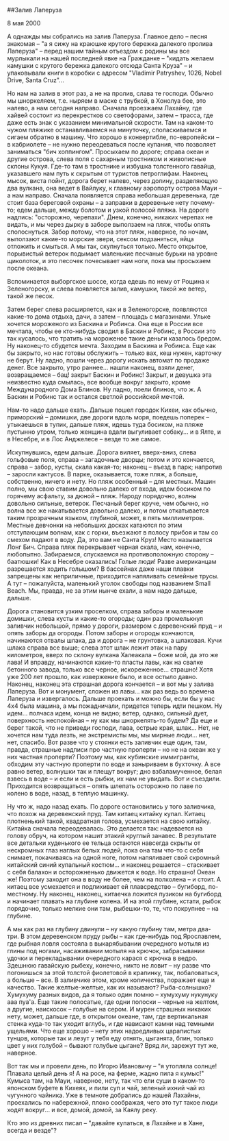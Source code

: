 ##Залив Лаперуза

8 мая 2000

А однажды мы собрались на залив Лаперуза. Главное дело – песня знакомая – "а я сижу на краюшке крутого бережка далекого пролива Лаперуза" – перед нашим тайным отъездом с родины мы все мурлыкали на нашей последней явке на Гражданке – "кидать желаем камушки с крутого бережка далекого отсюда Санта Круза" – и упаковывали книги в коробки с адресом "Vladimir Patryshev, 1026, Nobel Drive, Santa Cruz"...

Но нам на залив в этот раз, а не на пролив, слава те господи. Обычно мы шноркеляем, т.е. ныряем в маске с трубкой, в Хонолуа бее, это налево, а нам сегодня направо. Сначала проезжаем Лахайну, где хайвей состоит из перекрестков со светофорами, затем – трасса, где даже есть знак с указанием минимальной скорости. Там на каком-то чужом пляжике останавливаемся на минуточку, споласкиваемся и сигаем обратно в машину. Что хорошо в конвертибле, по-европейски – в кабриолете – не нужно переодеваться после купания, что позволяет заниматься "бич хоппингом". Просыхаем по дороге; справа океан и другие острова, слева поля с сахарным тростником и живописные склоны Кукуя. Где-то там в тростнике и избушка толстенного гавайца, указавшего нам путь к скрытым от туристов петроглифам. Наконец мысок, виста пойнт, дорога берет налево, через долину, разделяющую два вулкана, она ведет в Вайлуку, к главному аэропорту острова Мауи – а нам направо. Сначала появляется справа небольшая деревенька, где стоит база береговой охраны – а заправки в деревеньке нету почему-то; едем дальше, между болотом и узкой полосой пляжа. На дороге надпись: "осторожно, черепахи". Днем, конечно, никаких черепах не видать, и мы через дырку в заборе выползаем на пляж, чтобы опять сполоснуться. Забор потому, что на этот пляж, наверное, по ночам, выползают какие-то морские звери, сексом подзаняться, яйца отложить и смыться. А мы так, скупнуться только. Место открытое, порывистый ветерок подымает маленькие песчаные бурьки на уровне щиколоток, и это песочек почесывает нам ноги, пока мы просыхаем после океана.

Вспоминается выборгское шоссе, когда едешь по нему от Рощина к Зеленогорску, и слева появляется залив, камушки, такой же ветер, такой же песок.

Затем берег слева расширяется, как и в Зеленогорске, появляются какие-то дома отдыха, дачи, а затем – площадь с магазинами. Ульке хочется мороженого из Баскина и Робинса. Она еще в России все мечтала, чтобы ее кто-нибудь сводил в Баскин и Робинс, в России это так кусалось, что тратить на мороженое такие деньги казалось бредом. Ну наконец-то сбудется мечта. Заходим в Баскина и Робинса. Еще как бы закрыто, но нас готовы обслужить – только вах, кеш нужен, карточку не берут. Ну ладно, пошли через дорогу искать автомат по продаже денег. Все закрыто, утро раннее... нашли наконец, взяли денег, возвращаемся – бац! закрыт Баскин и Робинс! Закрыт, и девушка эта неизвестно куда смылась, все вообще вокруг закрыто, кроме Международного Дома Блинов. Ну ладно, поели блинов, что ж. А Баскин и Робинс так и остался светлой российской мечтой.

Нам-то надо дальше ехать. Дальше пошел городок Кихеи, как обычно, приморский – домишки, две дороги вдоль моря, поедешь поперек – утыкаешься в тупик, дальше пляж, идешь туда босиком, на пляже пустынно утром, только женщина вдали выгуливает собаку... и в Ялте, и в Несебре, и в Лос Анджелесе – везде то же самое.

Искупнувшись, едем дальше. Дорога виляет, вверх-вниз, слева гольфовые поля, справа – загадочные дворцы; потом и это кончается, справа – забор, кусты, скала какая-то; наконец – въезд в парк; напротив – заросли кактусов. В парке, оказывается, тоже пляж, а больше, собственно, ничего и нету. Но пляж особенный – для местных. Машин полно, мы свою ставим довольно далеко от входа, идем босиком по горячему асфальту, за дюной – пляж. Народу порядочно, волны довольно сильные, ветерок. Песчаный берег круче, чем обычно, но волна все же накатывается довольно далеко, и потом откатывается таким прозрачным языком, глубиной, может, в пять миллиметров. Местные девчонки на небольших досках катаются по этим отступающим волнам, как с горки, въезжают в полосу прибоя и там со смехом падают в воду. Да, это вам не Санта Круз! Место называется Лонг Бич. Справа пляж перекрывает черная скала, нам, конечно, любопытно. Забираемся, спускаемся на противоположную сторону – баатюшки! Как в Несебре оказались! Голые люди! Разве американцам разрешается ходить голышом? В бассейнах даже наши плавки запрещены как неприличные, приходится напяливать семейные трусы. А тут – пожалуйста, маленький уголок свободы под названием Small Beach. Мы, правда, не за этим нынче ехали, а нам надо дальше, дальше.

Дорога становится узким проселком, справа заборы и маленькие домишки, слева кусты и какие-то огороды; один раз промелькнул заливчик небольшой, прямо у дороги, размером с деревенский пруд – и опять заборы да огороды. Потом заборы и огороды кончаются, начинаются отвалы шлака, да и дорога – не грунтовка, а шлаковая. Кучи шлака справа все выше; слева этот шлак лежит этак на пару километров, вверх по склону вулкана Халеакала – боже мой, да это же лава! И вправду, начинаются какие-то пласты лавы, как на свалке бетонного завода, только все черное, искореженное... страшно! Хотя уже 200 лет прошло, как извержение было, и все остыло давно. Наконец, наконец эта страшная дорога кончается – и вот мы у залива Лаперуза. Вот и монумент, сложен из лавы... как раз ведь во времена Лаперуза и извергалось. Дальше проехать и можно бы, если бы у нас 4х4 была машина, а мы пожадничали, придется теперь идти пешком. Ну идем... полчаса идем, конца не видно; ветер, однако, сильный дует, поверхность неспокойная – ну как мы шноркелять-то будем? Да еще и берег такой, что не приведи господи, лава, острые края, шлак... Нет, не хочется нам туда лезть, не экстремисты мы, мы мирные люди... нет, нет, спасибо. Вот разве что у стоянки есть заливчик еще один, там, правда, страшные надписи про частную проперти – но не на океан же у них частная проперти? Поэтому мы, как кубинские иммигранты, обходим эту частную проперти по воде и заныриваем в бухточку. А все равно ветер, волнушки так и плещут вокруг; дно взбаламученное, белая взвесь в воде – и если и есть рыбки, их нам не увидать. Вот и съездили. Приходится возвращаться – опять шлепать осторожно по лаве по колено в воде, назад, в теплую машинку.

Ну что ж, надо назад ехать. По дороге остановились у того заливчика, что похож на деревенский пруд. Там китаец китайку купал. Китаец плотненький такой, квадратная голова, усмехается на свою китайку. Китайка сначала переодевалась. Это делается так: надевается на голову обруч, на котором нашит этакий круглый занавес. В результате все детальки худенького ее тельца остаются навсегда скрыты от нескромных глаз наглых белых людей, пока она там что-то с себя снимает, покачиваясь на одной ноге, потом напяливает свой скромный китайский синий купальный костюм... и наконец решается – стаскивает с себя балахон и осторожненько движется к воде. Но страшно! Океан же! Поэтому заходит она в воду не более, чем на полколена – и стоит. А китаец все усмехается и подпихивает ей плавсредство – бугиборд, по-местному. Ну наконец, наконец, китаечка ложится пузиком на бугиборд и начинает плавать на глубине колена. И на этой глубине, кстати, рыбок порядочно, только мелкие они там, рыбешки-то, те, что покрупнее – на глубине.

А мы как раз на глубину двинули – ну какую глубину там, метра два-три. В этом деревенском пруду рыбы – как где-нибудь под Ярославлем, где рыбная ловля состояла в выкарябывании очередного мотыля из глины под ногами, насаживании мотыля на крючок, забрасывании удочки и перекладывании очередного карася с крючка в ведро. Здешнюю гавайскую рыбеху, конечно, никто не ловит – ну разве что погонишься за этой толстой фиолетовой в крапинку, так, побаловаться, а больше – все. В заливчике этом, кроме количества, поражает еще и качество. Такие желтые-желтые, как их называют? Рыба-солнышко? Хумухуму разных видов, да я только один помню – хумухуму нукунуку ааа пуа'а. Еще такие полосатые, где одни полоски – черные на желтом, а другие, наискосок – голубые на сером.  И мурен страшных никаких нету, может, дальше где, в открытом океане, там, где вертикальная стенка куда-то так уходит вглубь, и где нависают камни над темными ущельями. Что еще хорошо – нету этих надоедливых царапистых тунцов, которые так и лезут у тебя еду отнять, цыганята, блин, только цвет у них голубой – бывают голубые цыгане? Вряд ли, зарежут тут же, наверное.

Вот так мы и провели день, по Игорю Ивановичу – "я утопляла солнце! Плавала целый день я! А на росе, на ферме, жадно пила я кумыс!" Кумыса там, на Мауи, наверное, нету, так что ели суши в каком-то японском буфете в Кихеях, и пили суп и чай, зеленый ихний чай из чугунного чайника. Уже в темноте добрались до нашей Лахайны, проехались по набережной, плохо соображая, чего это тут такое люди ходят вокруг... и все, домой, домой, за Каялу реку.

Кто это из древних писал – "давайте купаться, в Лахайне и в Хане, всегда и везде"?
